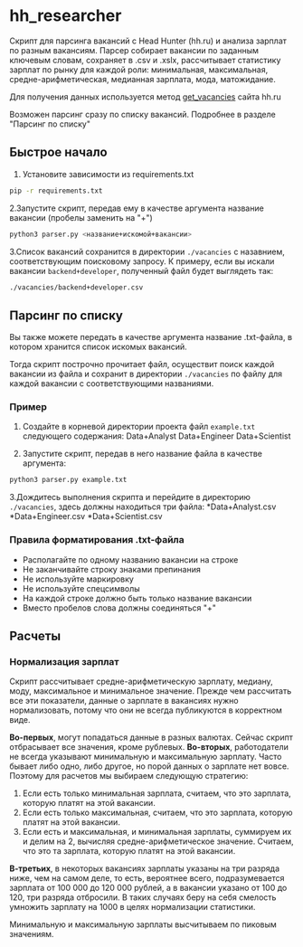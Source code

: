 # hh_researcher

Скрипт для парсинга вакансий с Head Hunter (hh.ru) и анализа зарплат по разным вакансиям. Парсер собирает вакансии по заданным ключевым словам, сохраняет в .csv и .xslx, рассчитывает статистику зарплат по рынку для каждой роли: минимальная, максимальная, средне-арифметическая, медианная зарплата, мода, матожидание.

Для получения данных используется метод [get_vacancies](https://api.hh.ru/openapi/redoc#tag/Poisk-vakansij/operation/get-vacancies) сайта hh.ru

Возможен парсинг сразу по списку вакансий. Подробнее в разделе "Парсинг по списку"

## Быстрое начало

1. Установите зависимости из requirements.txt

```Bash
pip -r requirements.txt
```

2.Запустите скрипт, передав ему в качестве аргумента название вакансии (пробелы заменить на "+")

```Bash
python3 parser.py <название+искомой+вакансии>
```

3.Список вакансий сохранится в директории `./vacancies` с назавнием, соответствующим поисковому запросу. К примеру, если вы искали вакансии `backend+developer`, полученный файл будет выглядеть так:

```Bash
./vacancies/backend+developer.csv
```

## Парсинг по списку

Вы также можете передать в качестве аргумента название .txt-файла, в котором хранится список искомых вакансий.

Тогда скрипт построчно прочитает файл, осуществит поиск каждой вакансии из файла и сохранит в директории `./vacancies` по файлу для каждой вакансии с соответствующими названиями.

### Пример

1. Создайте в корневой директории проекта файл `example.txt` следующего содержания:
    Data+Analyst
    Data+Engineer
    Data+Scientist

2. Запустите скрипт, передав в него название файла в качестве аргумента:

```Bash
python3 parser.py example.txt
```

3.Дождитесь выполнения скрипта и перейдите в директорию `./vacancies`, здесь должны находиться три файла:
    *Data+Analyst.csv
    *Data+Engineer.csv
    *Data+Scientist.csv

### Правила форматирования .txt-файла

* Располагайте по одному названию вакансии на строке
* Не заканчивайте строку знаками препинания
* Не используйте маркировку
* Не используйте спецсимволы
* На каждой строке должно быть только название вакансии
* Вместо пробелов слова должны соединяться "+"

## Расчеты

### Нормализация зарплат

Скрипт рассчитывает средне-арифметическую зарплату, медиану, моду, максимальное и минимальное значение. Прежде чем рассчитать все эти показатели, данные о зарплате в вакансиях нужно нормализовать, потому что они не всегда публикуются в корректном виде.

__Во-первых__, могут попадаться данные в разных валютах. Сейчас скрипт отбрасывает все значения, кроме рублевых.
__Во-вторых__, работодатели не всегда указывают минимальную и максимальную зарплату. Часто бывает либо одно, либо другое, но порой данных о зарплате нет вовсе. Поэтому для расчетов мы выбираем следующую стратегию:

1. Если есть только минимальная зарплата, считаем, что это зарплата, которую платят на этой вакансии.
2. Если есть только максимальная, считаем, что это зарплата, которую платят на этой вакансии.
3. Если есть и максимальная, и минимальная зарплаты, суммируем их и делим на 2, вычисляя средне-арифметическое значение. Считаем, что это та зарплата, которую платят на этой вакансии.

__В-третьих__, в некоторых вакансиях зарплаты указаны на три разряда ниже, чем на самом деле, то есть, вероятнее всего, подразумевается зарплата от 100 000 до 120 000 рублей, а в вакансии указано от 100 до 120, три разряда отбросили. В таких случаях беру на себя смелость умножить зарплату на 1000 в целях нормализации статистики.

Минимальную и максимальную зарплаты высчитываем по пиковым значениям.

